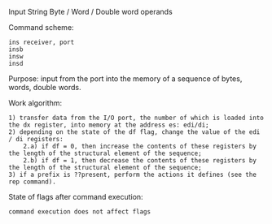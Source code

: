 Input String Byte / Word / Double word operands

Command scheme: 
	
	ins receiver, port
	insb
	insw
	insd

Purpose: input from the port into the memory of a sequence of bytes, words, double words.

Work algorithm:

	1) transfer data from the I/O port, the number of which is loaded into the dx register, into memory at the address es: edi/di;
	2) depending on the state of the df flag, change the value of the edi / di registers:
		2.a) if df = 0, then increase the contents of these registers by the length of the structural element of the sequence;
		2.b) if df = 1, then decrease the contents of these registers by the length of the structural element of the sequence;
	3) if a prefix is ??present, perform the actions it defines (see the rep command).

State of flags after command execution:

	command execution does not affect flags